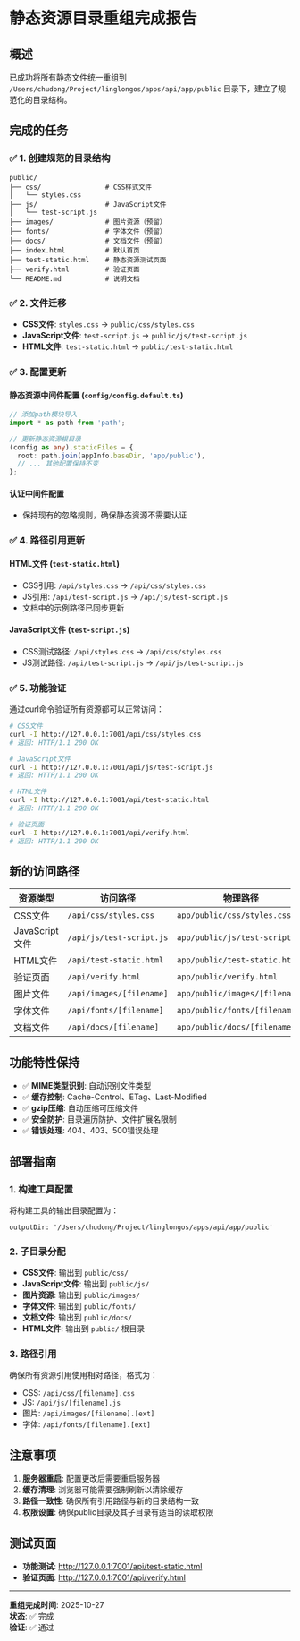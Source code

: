# 静态资源目录重组完成报告

## 概述

已成功将所有静态文件统一重组到 `/Users/chudong/Project/linglongos/apps/api/app/public` 目录下，建立了规范化的目录结构。

## 完成的任务

### ✅ 1. 创建规范的目录结构

```
public/
├── css/                # CSS样式文件
│   └── styles.css
├── js/                 # JavaScript文件
│   └── test-script.js
├── images/             # 图片资源（预留）
├── fonts/              # 字体文件（预留）
├── docs/               # 文档文件（预留）
├── index.html          # 默认首页
├── test-static.html    # 静态资源测试页面
├── verify.html         # 验证页面
└── README.md           # 说明文档
```

### ✅ 2. 文件迁移

- **CSS文件**: `styles.css` → `public/css/styles.css`
- **JavaScript文件**: `test-script.js` → `public/js/test-script.js`
- **HTML文件**: `test-static.html` → `public/test-static.html`

### ✅ 3. 配置更新

#### 静态资源中间件配置 (`config/config.default.ts`)
```typescript
// 添加path模块导入
import * as path from 'path';

// 更新静态资源根目录
(config as any).staticFiles = {
  root: path.join(appInfo.baseDir, 'app/public'),
  // ... 其他配置保持不变
};
```

#### 认证中间件配置
- 保持现有的忽略规则，确保静态资源不需要认证

### ✅ 4. 路径引用更新

#### HTML文件 (`test-static.html`)
- CSS引用: `/api/styles.css` → `/api/css/styles.css`
- JS引用: `/api/test-script.js` → `/api/js/test-script.js`
- 文档中的示例路径已同步更新

#### JavaScript文件 (`test-script.js`)
- CSS测试路径: `/api/styles.css` → `/api/css/styles.css`
- JS测试路径: `/api/test-script.js` → `/api/js/test-script.js`

### ✅ 5. 功能验证

通过curl命令验证所有资源都可以正常访问：

```bash
# CSS文件
curl -I http://127.0.0.1:7001/api/css/styles.css
# 返回: HTTP/1.1 200 OK

# JavaScript文件
curl -I http://127.0.0.1:7001/api/js/test-script.js
# 返回: HTTP/1.1 200 OK

# HTML文件
curl -I http://127.0.0.1:7001/api/test-static.html
# 返回: HTTP/1.1 200 OK

# 验证页面
curl -I http://127.0.0.1:7001/api/verify.html
# 返回: HTTP/1.1 200 OK
```

## 新的访问路径

| 资源类型 | 访问路径 | 物理路径 |
|---------|---------|---------|
| CSS文件 | `/api/css/styles.css` | `app/public/css/styles.css` |
| JavaScript文件 | `/api/js/test-script.js` | `app/public/js/test-script.js` |
| HTML文件 | `/api/test-static.html` | `app/public/test-static.html` |
| 验证页面 | `/api/verify.html` | `app/public/verify.html` |
| 图片文件 | `/api/images/[filename]` | `app/public/images/[filename]` |
| 字体文件 | `/api/fonts/[filename]` | `app/public/fonts/[filename]` |
| 文档文件 | `/api/docs/[filename]` | `app/public/docs/[filename]` |

## 功能特性保持

- ✅ **MIME类型识别**: 自动识别文件类型
- ✅ **缓存控制**: Cache-Control、ETag、Last-Modified
- ✅ **gzip压缩**: 自动压缩可压缩文件
- ✅ **安全防护**: 目录遍历防护、文件扩展名限制
- ✅ **错误处理**: 404、403、500错误处理

## 部署指南

### 1. 构建工具配置
将构建工具的输出目录配置为：
```
outputDir: '/Users/chudong/Project/linglongos/apps/api/app/public'
```

### 2. 子目录分配
- **CSS文件**: 输出到 `public/css/`
- **JavaScript文件**: 输出到 `public/js/`
- **图片资源**: 输出到 `public/images/`
- **字体文件**: 输出到 `public/fonts/`
- **文档文件**: 输出到 `public/docs/`
- **HTML文件**: 输出到 `public/` 根目录

### 3. 路径引用
确保所有资源引用使用相对路径，格式为：
- CSS: `/api/css/[filename].css`
- JS: `/api/js/[filename].js`
- 图片: `/api/images/[filename].[ext]`
- 字体: `/api/fonts/[filename].[ext]`

## 注意事项

1. **服务器重启**: 配置更改后需要重启服务器
2. **缓存清理**: 浏览器可能需要强制刷新以清除缓存
3. **路径一致性**: 确保所有引用路径与新的目录结构一致
4. **权限设置**: 确保public目录及其子目录有适当的读取权限

## 测试页面

- **功能测试**: http://127.0.0.1:7001/api/test-static.html
- **验证页面**: http://127.0.0.1:7001/api/verify.html

---

**重组完成时间**: 2025-10-27  
**状态**: ✅ 完成  
**验证**: ✅ 通过
